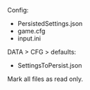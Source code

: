 Config:

* PersistedSettings.json
* game.cfg
* input.ini

DATA > CFG > defaults:

* SettingsToPersist.json

Mark all files as read only.
